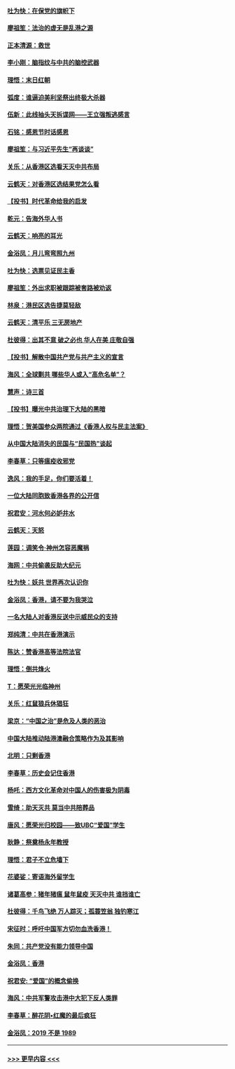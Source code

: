 #### [吐为快：在保党的旗帜下](../pages/nsc993/n11691188.md?t=12010101) 
#### [廖祖笙：法治的虚无是乱港之源](../pages/nsc993/n11690605.md?t=12010101) 
#### [正本清源：救世](../pages/nsc993/n11689134.md?t=12010101) 
#### [李小刚：脑指纹与中共的脑控武器](../pages/nsc993/n11688900.md?t=12010101) 
#### [理悟：末日红朝](../pages/nsc993/n11688829.md?t=12010101) 
#### [弧度：谁逼迫美利坚祭出终极大杀器](../pages/nsc993/n11688735.md?t=12010101) 
#### [伍新：此线抽头天拆谍网——王立强叛逃感言](../pages/nsc993/n11687981.md?t=12010101) 
#### [石铭：感恩节时话感恩](../pages/nsc993/n11687568.md?t=12010101) 
#### [廖祖笙：与习近平先生“再谈谈”](../pages/nsc993/n11687005.md?t=12010101) 
#### [关乐：从香港区选看天灭中共布局](../pages/nsc993/n11686647.md?t=12010101) 
#### [云鹤天：对香港区选结果党怎么看](../pages/nsc993/n11686216.md?t=12010101) 
#### [【投书】时代革命给我的启发](../pages/nsc993/n11684287.md?t=12010101) 
#### [乾元：告海外华人书](../pages/nsc993/n11684044.md?t=12010101) 
#### [云鹤天：响亮的耳光](../pages/nsc993/n11684254.md?t=12010101) 
#### [金浴凤：月儿弯弯照九州](../pages/nsc993/n11684231.md?t=12010101) 
#### [吐为快：选票见证民主香](../pages/nsc993/n11684206.md?t=12010101) 
#### [廖祖笙：外出求职被跟踪被套路被劝返](../pages/nsc993/n11683874.md?t=12010101) 
#### [林泉：港民区选告捷莫轻敌](../pages/nsc993/n11683930.md?t=12010101) 
#### [云鹤天：清平乐 三无房地产](../pages/nsc993/n11681521.md?t=12010101) 
#### [杜彼得：出其不意 破之必也 华人在美 庄敬自强](../pages/nsc993/n11679554.md?t=12010101) 
#### [【投书】解散中国共产党与共产主义的宣言](../pages/nsc993/n11679177.md?t=12010101) 
#### [海风：全球剿共 哪些华人或入“高危名单”？](../pages/nsc993/n11678617.md?t=12010101) 
#### [慧声：诗三首](../pages/nsc993/n11678848.md?t=12010101) 
#### [【投书】曝光中共治理下大陆的黑暗](../pages/nsc993/n11678674.md?t=12010101) 
#### [理悟：贺美国参众两院通过《香港人权与民主法案》](../pages/nsc993/n11678104.md?t=12010101) 
#### [从中国大陆消失的民国与“民国热”谈起](../pages/nsc993/n11678075.md?t=12010101) 
#### [李春草：只等瘟疫收邪党](../pages/nsc993/n11677308.md?t=12010101) 
#### [逸风：我的手足，你们要活着！](../pages/nsc993/n11676352.md?t=12010101) 
#### [一位大陆同胞致香港各界的公开信](../pages/nsc993/n11675761.md?t=12010101) 
#### [祝君安：河水何必妒井水](../pages/nsc993/n11675746.md?t=12010101) 
#### [云鹤天：天怒](../pages/nsc993/n11675718.md?t=12010101) 
#### [莲园：调笑令‧神州怎容恶魔祸](../pages/nsc993/n11675648.md?t=12010101) 
#### [海网：中共偷袭反助大纪元](../pages/nsc993/n11673515.md?t=12010101) 
#### [吐为快：妖共 世界再次认识你](../pages/nsc993/n11673506.md?t=12010101) 
#### [金浴凤：香港，请不要为我哭泣](../pages/nsc993/n11673248.md?t=12010101) 
#### [一名大陆人对香港反送中示威民众的支持](../pages/nsc993/n11672615.md?t=12010101) 
#### [郑纯清：中共在香港演示](../pages/nsc993/n11670539.md?t=12010101) 
#### [陈达：赞香港高等法院法官](../pages/nsc993/n11669542.md?t=12010101) 
#### [理悟：倒共烽火](../pages/nsc993/n11668844.md?t=12010101) 
#### [T：愿荣光光临神州](../pages/nsc993/n11668421.md?t=12010101) 
#### [关乐：红鼠狼兵休猖狂](../pages/nsc993/n11668378.md?t=12010101) 
#### [梁京：“中国之治”是危及人类的恶治](../pages/nsc993/n11668328.md?t=12010101) 
#### [中国大陆推动陆港澳融合策略作为及其影响](../pages/nsc993/n11668157.md?t=12010101) 
#### [北明：只剩香港](../pages/nsc993/n11668002.md?t=12010101) 
#### [李春草：历史会记住香港](../pages/nsc993/n11667927.md?t=12010101) 
#### [杨吒：西方文化革命对中国人的伤害极为阴毒](../pages/nsc993/n11664521.md?t=12010101) 
#### [雪绮：助天灭共 莫当中共陪葬品](../pages/nsc993/n11662650.md?t=12010101) 
#### [唐风：愿荣光归校园——致UBC“爱国”学生](../pages/nsc993/n11662194.md?t=12010101) 
#### [耿静：祭奠杨永年教授](../pages/nsc993/n11662514.md?t=12010101) 
#### [理悟：君子不立危墙下](../pages/nsc993/n11662172.md?t=12010101) 
#### [花婆娑：寄语海外留学生](../pages/nsc993/n11662121.md?t=12010101) 
#### [诸葛高参：猪年猪瘟 鼠年鼠疫 天灭中共 谁挡谁亡](../pages/nsc993/n11661980.md?t=12010101) 
#### [杜彼得：千鸟飞绝 万人踪灭；孤蓑笠翁 独钓寒江](../pages/nsc993/n11661170.md?t=12010101) 
#### [宋征时：呼吁中国军方切勿血洗香港！](../pages/nsc993/n11415318.md?t=12010101) 
#### [朱同：共产党没有能力领导中国](../pages/nsc993/n11660421.md?t=12010101) 
#### [金浴凤：香港](../pages/nsc993/n11660419.md?t=12010101) 
#### [祝君安: “爱国”的概念偷换](../pages/nsc993/n11659706.md?t=12010101) 
#### [海风：中共军警攻击港中大犯下反人类罪](../pages/nsc993/n11659632.md?t=12010101) 
#### [李春草：醉花阴•红魔的最后疯狂](../pages/nsc993/n11659287.md?t=12010101) 
#### [金浴凤：2019 不是 1989](../pages/nsc993/n11657663.md?t=12010101) 

----
#### [ >>> 更早内容 <<< ](../indexes/nsc993-earlier.md)
